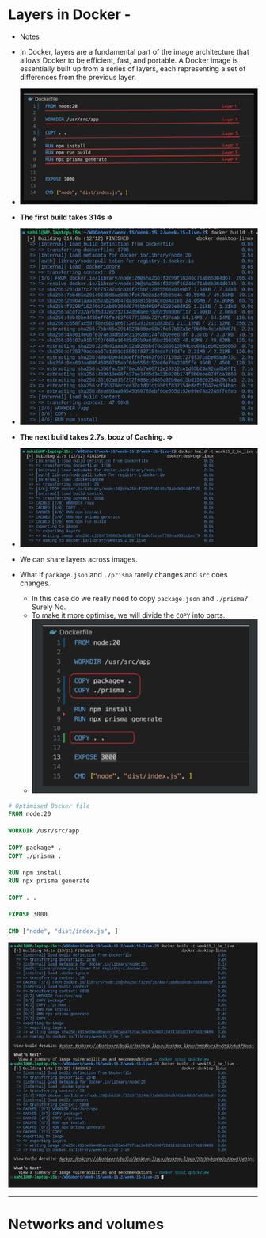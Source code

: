 # Layers in Docker -
- [Notes](https://projects.100xdevs.com/tracks/docker-2/docker-2-15)
- In Docker, layers are a fundamental part of the image architecture that allows Docker to be efficient, fast, and portable. A Docker image is essentially built up from a series of layers, each representing a set of differences from the previous layer.
- ![alt text](image-2.png)
- **The first build takes 314s =>**
- ![alt text](image.png)

- **The next build takes 2.7s, bcoz of Caching. =>**
- ![alt text](image-1.png) 

- We can share layers across images.

- What if `package.json` and `./prisma` rarely changes and `src` does changes.
    - In this case do we really need to copy `package.json` and `./prisma`? Surely No.
    - To make it more optimise, we will divide the `COPY` into parts.
    - ![alt text](image-3.png)

```Dockerfile
# Optimised Docker file 
FROM node:20

WORKDIR /usr/src/app

COPY package* .
COPY ./prisma .
    
RUN npm install
RUN npx prisma generate

COPY . .

EXPOSE 3000

CMD ["node", "dist/index.js", ]    
```
![alt text](image-4.png)

<hr>

# Networks and volumes
